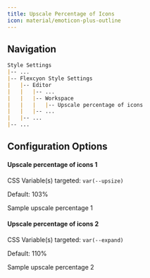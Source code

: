 ```yaml
---
title: Upscale Percentage of Icons
icon: material/emoticon-plus-outline
---
```


## Navigation

```md
Style Settings
|-- ...
|-- Flexcyon Style Settings
|   |-- Editor
|   |   |-- ...
|   |   |-- Workspace
|   |   |   |-- Upscale percentage of icons
|   |   |-- ...
|   |-- ...
|-- ...
```

## Configuration Options

#### Upscale percentage of icons 1

CSS Variable(s) targeted: `var(--upsize)`

Default: 103%

<span style="scale: 103%">Sample upscale percentage 1</span>

#### Upscale percentage of icons 2

CSS Variable(s) targeted: `var(--expand)`

Default: 110%

<span style="scale: 110%">Sample upscale percentage 2</span>
